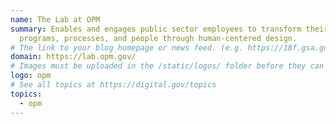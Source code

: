 ```yaml
---
name: The Lab at OPM
summary: Enables and engages public sector employees to transform their
  programs, processes, and people through human-centered design.
# The link to your blog homepage or news feed. (e.g. https://18f.gsa.gov/)
domain: https://lab.opm.gov/
# Images must be uploaded in the /static/logos/ folder before they can be used here.
logo: opm
# See all topics at https://digital.gov/topics
topics:
  - opm
---
```

